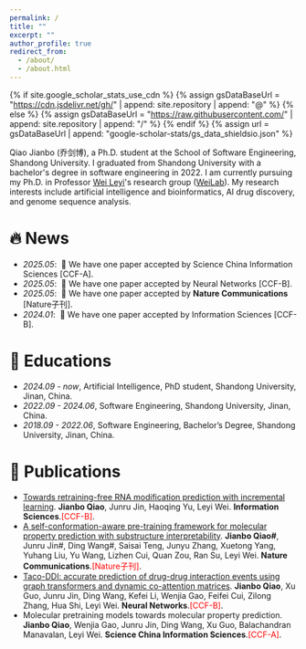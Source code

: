 ```yaml
---
permalink: /
title: ""
excerpt: ""
author_profile: true
redirect_from: 
  - /about/
  - /about.html
---
```


{% if site.google_scholar_stats_use_cdn %}
{% assign gsDataBaseUrl = "https://cdn.jsdelivr.net/gh/" | append: site.repository | append: "@" %}
{% else %}
{% assign gsDataBaseUrl = "https://raw.githubusercontent.com/" | append: site.repository | append: "/" %}
{% endif %}
{% assign url = gsDataBaseUrl | append: "google-scholar-stats/gs_data_shieldsio.json" %}

<span class='anchor' id='about-me'></span>

Qiao Jianbo (乔剑博), a Ph.D. student at the School of Software Engineering, Shandong University. I graduated from Shandong University with a bachelor's degree in software engineering in 2022. I am currently pursuing my Ph.D. in Professor <a href='https://scholar.google.com.hk/citations?user=0EAV03MAAAAJ&hl'>Wei Leyi</a>'s research group (<a href='https://wei-group.net/'>WeiLab</a>). My research interests include artificial intelligence and bioinformatics, AI drug discovery, and genome sequence analysis.


# 🔥 News
- *2025.05*: &nbsp;🎉 We have one paper accepted by Science China Information Sciences [CCF-A]. 
- *2025.05*: &nbsp;🎉 We have one paper accepted by Neural Networks [CCF-B]. 
- *2025.05*: &nbsp;🎉 We have one paper accepted by **Nature Communications** [Nature子刊]. 
- *2024.01*: &nbsp;🎉 We have one paper accepted by Information Sciences [CCF-B].

# 📖 Educations
- *2024.09 - now*, Artificial Intelligence, PhD student, Shandong University, Jinan, China.
- *2022.09 - 2024.06*, Software Engineering, Shandong University, Jinan, China.
- *2018.09 - 2022.06*, Software Engineering, Bachelor’s Degree, Shandong University, Jinan, China.
 

# 📝 Publications 

<!-- <div class='paper-box'><div class='paper-box-image'><div><div class="badge">CVPR 2016</div><img src='images/500x300.png' alt="sym" width="100%"></div></div>
<div class='paper-box-text' markdown="1">

[Deep Residual Learning for Image Recognition](https://openaccess.thecvf.com/content_cvpr_2016/papers/He_Deep_Residual_Learning_CVPR_2016_paper.pdf)

**Kaiming He**, Xiangyu Zhang, Shaoqing Ren, Jian Sun

[**Project**](https://scholar.google.com/citations?view_op=view_citation&hl=zh-CN&user=DhtAFkwAAAAJ&citation_for_view=DhtAFkwAAAAJ:ALROH1vI_8AC) <strong><span class='show_paper_citations' data='DhtAFkwAAAAJ:ALROH1vI_8AC'></span></strong>
- Lorem ipsum dolor sit amet, consectetur adipiscing elit. Vivamus ornare aliquet ipsum, ac tempus justo dapibus sit amet. 
</div>
</div> -->

- [Towards retraining-free RNA modification prediction with incremental learning](https://www.sciencedirect.com/science/article/pii/S0020025524000185). **Jianbo Qiao**, Junru Jin, Haoqing Yu, Leyi Wei. **Information Sciences**.<font color="red">[CCF-B]</font>.
- [A self-conformation-aware pre-training framework for molecular property prediction with substructure interpretability](https://www.nature.com/articles/s41467-025-59634-0). **Jianbo Qiao#**, Junru Jin#, Ding Wang#, Saisai Teng, Junyu Zhang, Xuetong Yang, Yuhang Liu, Yu Wang, Lizhen Cui, Quan Zou, Ran Su, Leyi Wei. **Nature Communications**.<font color="red">[Nature子刊]</font>.
- [Taco-DDI: accurate prediction of drug-drug interaction events using graph transformers and dynamic co-attention matrices](https://www.sciencedirect.com/science/article/pii/S0893608025005350). **Jianbo Qiao**, Xu Guo, Junru Jin, Ding Wang, Kefei Li, Wenjia Gao, Feifei Cui, Zilong Zhang, Hua Shi, Leyi Wei. **Neural Networks**.<font color="red">[CCF-B]</font>.
- Molecular pretraining models towards molecular property prediction. **Jianbo Qiao**, Wenjia Gao, Junru Jin, Ding Wang, Xu Guo, Balachandran Manavalan, Leyi Wei. **Science China Information Sciences**.<font color="red">[CCF-A]</font>.

<!-- # 🎖 Honors and Awards
- *2021.10* Lorem ipsum dolor sit amet, consectetur adipiscing elit. Vivamus ornare aliquet ipsum, ac tempus justo dapibus sit amet. 
- *2021.09* Lorem ipsum dolor sit amet, consectetur adipiscing elit. Vivamus ornare aliquet ipsum, ac tempus justo dapibus sit amet.  -->


<!-- # 💬 Invited Talks
- *2021.06*, Lorem ipsum dolor sit amet, consectetur adipiscing elit. Vivamus ornare aliquet ipsum, ac tempus justo dapibus sit amet. 
- *2021.03*, Lorem ipsum dolor sit amet, consectetur adipiscing elit. Vivamus ornare aliquet ipsum, ac tempus justo dapibus sit amet.  \| [\[video\]](https://github.com/)

# 💻 Internships
- *2019.05 - 2020.02*, [Lorem](https://github.com/), China. -->